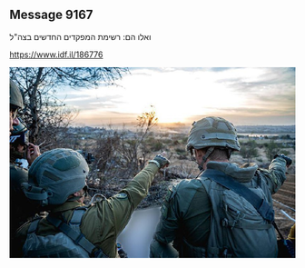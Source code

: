 ## Message 9167

ואלו הם:
רשימת המפקדים החדשים בצה"ל

https://www.idf.il/186776

![Photo](./9167/9167_photo.jpg)
